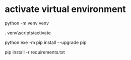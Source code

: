 # activate virtual environment
python -m venv venv

. venv\scripts\activate

python.exe -m pip install --upgrade pip

pip install -r requirements.txt